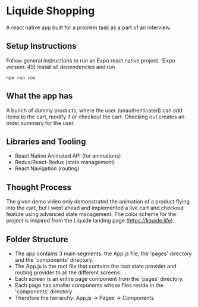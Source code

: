 # Liquide Shopping
A react native app built for a problem task as a part of an interview.

## Setup Instructions
Follow general instructions to run an Expo react native project. (Expo version: 49)
Install all dependencies and run 
```
npm run ios
```
## What the app has
A bunch of dummy products, where the user (unauthenticated) can add items to the cart, modify it or checkout the cart. Checking out creates an order summary for the user.

## Libraries and Tooling
- React Native Animated API (for animations)
- Redux/React-Redux (state management)
- React Navigation (routing)

## Thought Process
The given demo video only demonstrated the animation of a product flying into the cart, but I went ahead and
implemented a live cart and checkout feature using advanced state management. The color scheme for the project
is inspired from the Liquide landing page (https://liquide.life).

## Folder Structure
- The app contains 3 main segments: the App.js file, the 'pages' directory and the 'components' directory. 
- The App.js is the root file that contains the root state provider and routing provider to all the different screens. 
- Each screen is an entire page component from the 'pages' directory. 
- Each page has smaller components whose files reside in the 'components' directory
- Therefore the heirarchy: App.js -> Pages -> Components
